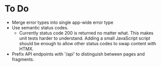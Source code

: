 # To Do

- Merge error types into single app-wide error type
- Use semantic status codes.
  - Currently status code 200 is returned no matter what.
    This makes unit tests harder to understand.
    Adding a small JavaScript script should be enough to allow other status
    codes to swap content with HTMX.
- Prefix API endpoints with '/api' to distinguish between pages and fragments.
